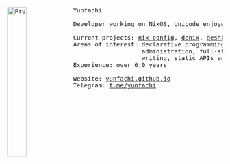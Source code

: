 <pre>
<img src="https://avatars.githubusercontent.com/u/73419713" alt="Profile Image" width="30%" height="30%" align="left"/
>Yunfachi

Developer working on NixOS, Unicode enjoyer.

Current projects: <a href="https://github.com/yunfachi/nix-config">nix-config</a>, <a href="https://github.com/yunfachi/denix">denix</a>, <a href="https://github.com/deshiro">deshiro</a>  
Areas of interest: declarative programming, encoding, infosecurity, system
                   administration, full-stack engineering (because I'm greedy),
                   writing, static APIs and websites
Experience: over 6.0 years  

Website: <a href="https://yunfachi.github.io">yunfachi.github.io</a>
Telegram: <a href="https://t.me/yunfachi">t.me/yunfachi</a></pre>
